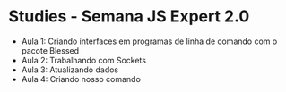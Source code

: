 # Studies - Semana JS Expert 2.0

- Aula 1: Criando interfaces em programas de linha de comando com o pacote Blessed
- Aula 2: Trabalhando com Sockets
- Aula 3: Atualizando dados
- Aula 4: Criando nosso comando